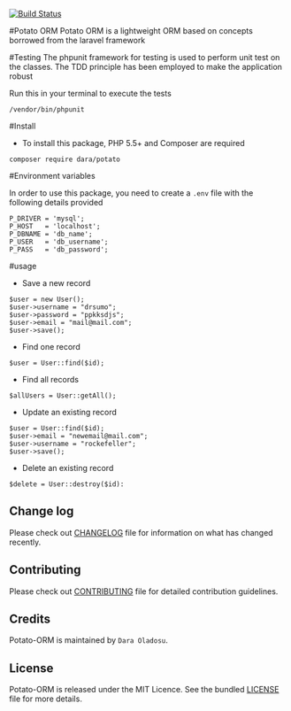 [![Build Status](https://travis-ci.org/andela-doladosu/potatoorm.svg?branch=master)](https://travis-ci.org/andela-doladosu/potatoorm)

#Potato ORM
Potato ORM is a lightweight ORM based on concepts
borrowed from the laravel framework


#Testing
 The phpunit framework for testing is used to perform
 unit test on the classes. The TDD principle has been
 employed to make the application robust

 Run this in your terminal to execute the tests
 ```````
 /vendor/bin/phpunit
`````````

#Install

- To install this package, PHP 5.5+ and Composer are required

``````
composer require dara/potato
``````
#Environment variables

In order to use this package, you need to create a `.env` file with the following details provided
`````
P_DRIVER = 'mysql';
P_HOST   = 'localhost';
P_DBNAME = 'db_name';
P_USER   = 'db_username';
P_PASS   = 'db_password';
`````
#usage

- Save a new record

````````
$user = new User();
$user->username = "drsumo";
$user->password = "ppkksdjs";
$user->email = "mail@mail.com";
$user->save();
`````````
- Find one record

``````
$user = User::find($id);
``````
- Find all records

``````
$allUsers = User::getAll();
``````
- Update an existing record

``````
$user = User::find($id);
$user->email = "newemail@mail.com";
$user->username = "rockefeller";
$user->save();
``````
- Delete an existing record 

````````
$delete = User::destroy($id):
````````




## Change log
Please check out [CHANGELOG](CHANGELOG.md) file for information on what has changed recently.

## Contributing
Please check out [CONTRIBUTING](CONTRIBUTING.md) file for detailed contribution guidelines.

## Credits
Potato-ORM is maintained by `Dara Oladosu`.

## License
Potato-ORM is released under the MIT Licence. See the bundled [LICENSE](LICENSE.md) file for more details.


